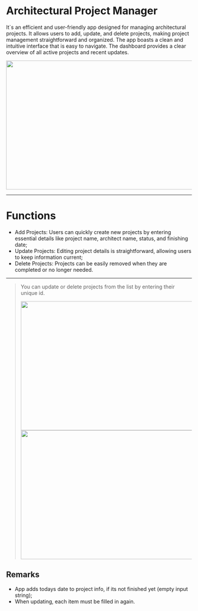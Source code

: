Architectural Project Manager
============
It`s an efficient and user-friendly app designed for managing architectural projects. It allows users to add, update, and delete projects, making project management straightforward and organized. The app boasts a clean and intuitive interface that is easy to navigate. The dashboard provides a clear overview of all active projects and recent updates. 

<img src="https://github.com/darypolianska/Architectural-Project-Manager/assets/127613765/a33d5e4d-d926-4fdb-8413-e9e523ac7cdf" width="800" height="350">

----------

Functions
==========

* Add Projects: Users can quickly create new projects by entering essential details like project name, architect name, status, and finishing date;
* Update Projects: Editing project details is straightforward, allowing users to keep information current;
* Delete Projects: Projects can be easily removed when they are completed or no longer needed.
---------
> You can update or delete projects from the list by entering their unique id.
> 
> <img src="https://github.com/darypolianska/Architectural-Project-Manager/assets/127613765/aa94273a-fb21-480b-bc04-7fbfd369d182" width="480" height="350">
> <img src="https://github.com/darypolianska/Architectural-Project-Manager/assets/127613765/8a363b56-e205-429d-b336-6200308b4616" width="480" height="350">

Remarks
--------
* App adds todays date to project info, if its not finished yet (empty input string);
* When updating, each item must be filled in again.

